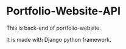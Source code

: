 # Portfolio-Website-API

This is back-end of portfolio-website.

It is made with Django python framework.
